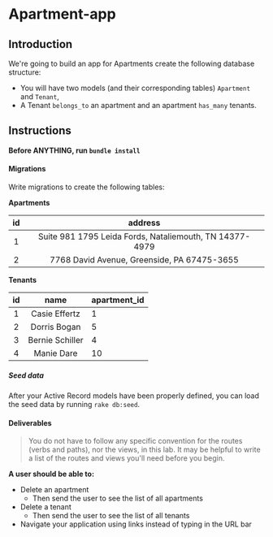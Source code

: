 # Apartment-app

## Introduction

We're going to build an app for Apartments
create the following database structure:

- You will have two models (and their corresponding tables) `Apartment` and `Tenant`,
- A Tenant `belongs_to` an apartment and an apartment `has_many` tenants.

## Instructions

**Before ANYTHING, run `bundle install`**

#### Migrations

Write migrations to create the following tables:

**Apartments**

| **id** |      **address**      |
| :----: | :----------------: |
|   1    | Suite 981 1795 Leida Fords, Nataliemouth, TN 14377-4979 |
|   2    | 7768 David Avenue, Greenside, PA 67475-3655 |

**Tenants**

| **id** |        **name**         | **apartment_id** |
| :----: | :---------------------: | :------------ |
|   1    | Casie Effertz | 1 |
|   2    | Dorris Bogan | 5 | 
|   3    | Bernie Schiller | 4 |
|   4    | Manie Dare | 10 |

##### Seed data

After your Active Record models have been properly defined, you can load the
seed data by running `rake db:seed`.

#### Deliverables
> You do not have to follow any specific convention for the routes (verbs and paths), nor the views, in this lab. It may be helpful to write a list of the routes and views you'll need before you begin.

**A user should be able to:**
<!-- * Edit a tenant
    * Change the name of the tenant
    * Change the apartment the tenant lives in -->
<!-- * See the details of a specific apartment
    * See the apartment's address
    * See a list of the tenants living in the apartment
    * NOTE: You will need an ID in the path for this page! -->
<!-- * See a list of all tenants 
    * Click on a tenant to go to the tennants edit page -->
<!-- * See a list of all apartments
    * Click on a apartment to go to the apartment details page -->
<!-- * Create a new apartment
    * With it's address
    * After creating the apartment, send the user to see the list of all apartments -->
<!-- * Create a new tenant
    * With their name
    * After creating the tennant, send the user to see the list of all tennants -->
* Delete an apartment
    * Then send the user to see the list of all apartments
* Delete a tenant
    * Then send the user to see the list of all tenants
* Navigate your application using links instead of typing in the URL bar
